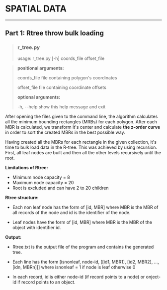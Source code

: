 # SPATIAL DATA

***
## Part 1: Rtree throw bulk loading
>### r_tree.py
> usage: r_tree.py [-h] coords_file offset_file

>**positional arguments:**
> 
> coords_file  file containing polygon's coordinates
> 
>offset_file  file containing coordinate offsets
>
>**optional arguments:**
>  
>-h, --help   show this help message and exit


After opening the files given to the command line,
the algorithm calculates all the minimum bounding
rectangles (MRBs) for each polygon. After each MBR is calculated, we transform
it's center and calculate **the z-order curve** in order
to sort the created MBRs in the best possible way.

Having created all the MBRs for each rectangle
in the given collection, it's time to bulk load data in the
R-tree. This was achieved by using recursion. First, all leaf nodes
are built and then all the other levels recursively
until the root. 

**Limitations of Rtree:**

* Minimum node capacity = 8
* Maximum node capacity = 20
* Root is excluded and can have 2 to 20 children

**Rtree structure:**
* Each non leaf node has the form of [id, MBR]
where MBR is the MBR of all records of the node and
  id is the identifier of the node.
    
* Leaf nodes have the form of [id, MBR] where MBR is
the MBR of the object with identifier id.
  
**Output:**
* Rtree.txt is the output file of the program and
contains the generated tree.
  
* Each line has the form
  [isnonleaf, node-id, [[id1, MBR1], [id2, MBR2], …, [idn, MBRn]]]
where isnonleaf = 1 if node is leaf otherwise 0
  
* In each record, id is either node-id (if record points
  to a node) or onject-id if record points to an object.
  

